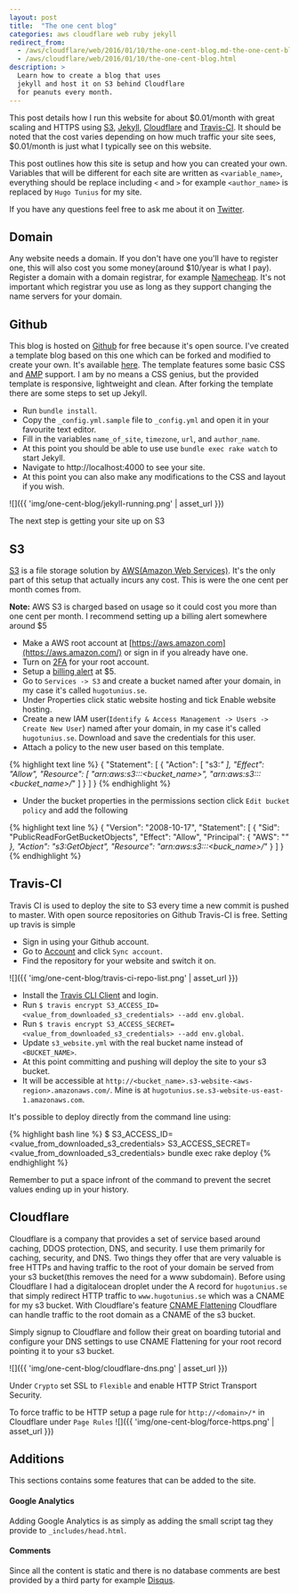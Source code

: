 ```yaml
---
layout: post
title:  "The one cent blog"
categories: aws cloudflare web ruby jekyll
redirect_from:
  - /aws/cloudflare/web/2016/01/10/the-one-cent-blog.md-the-one-cent-blog.html
  - /aws/cloudflare/web/2016/01/10/the-one-cent-blog.html
description: >
  Learn how to create a blog that uses
  jekyll and host it on S3 behind Cloudflare
  for peanuts every month.
---
```


This post details how I run this website for about $0.01/month with great scaling and HTTPS using [S3][aws_s3], [Jekyll][jekyll], [Cloudflare][cloudflare] and [Travis-CI][travis_ci]. It should be noted that the cost varies depending on how much traffic your site sees, $0.01/month is just what I typically see on this website.

This post outlines how this site is setup and how you can created your own. Variables that will be different for each site are written as `<variable_name>`, everything should be replace including `<` and `>` for example `<author_name>` is replaced by `Hugo Tunius` for my site.

If you have any questions feel free to ask me about it on [Twitter](https://twitter.com/k0nserv).

## Domain

Any website needs a domain. If you don't have one you'll have to register one, this will also cost you some money(around $10/year is what I pay). Register a domain with a domain registrar, for example [Namecheap][namecheap]. It's not important which registrar you use as long as they support changing the name servers for your domain.

## Github

This blog is hosted on [Github][github_hugotunius_se] for free because it's open source. I've created a template blog based on this one which can be forked and modified to create your own. It's available [here](https://github.com/k0nserv/one-cent-blog/tree/S3). The template features some basic CSS and [AMP](https://www.ampproject.org) support. I am by no means a CSS genius, but the provided template is responsive, lightweight and clean. After forking the template there are some steps to set up Jekyll.

* Run `bundle install`.
* Copy the `_config.yml.sample` file to `_config.yml` and open it in your favourite text editor.
* Fill in the variables `name_of_site`, `timezone`, `url`, and `author_name`.
* At this point you should be able to use use `bundle exec rake watch` to start Jekyll.
* Navigate to http://localhost:4000 to see your site.
* At this point you can also make any modifications to the CSS and layout if you wish.

![]({{ 'img/one-cent-blog/jekyll-running.png' | asset_url }})

The next step is getting your site up on S3

## S3

[S3][aws_s3] is a file storage solution by [AWS(Amazon Web Services)](https://aws.amazon.com/). It's the only part of this setup that actually incurs any cost. This is were the one cent per month comes from.

**Note:** AWS S3 is charged based on usage so it could cost you more than one cent per month. I recommend setting up a billing alert somewhere around $5

+ Make a AWS root account at [https://aws.amazon.com](https://aws.amazon.com/) or sign in if you already have one.
+ Turn on [2FA](https://docs.aws.amazon.com/IAM/latest/UserGuide/id_credentials_mfa.html) for your root account.
+ Setup a [billing alert](https://docs.aws.amazon.com/awsaccountbilling/latest/aboutv2/billing-what-is.html) at $5.
+ Go to `Services -> S3` and create a bucket named after your domain, in my case it's called `hugotunius.se`.
+ Under Properties click static website hosting and tick Enable website hosting.
+ Create a new IAM user(`Identify & Access Management -> Users -> Create New User`) named after your domain, in my case it's called `hugotunius.se`. Download and save the credentials for this user.
+ Attach a policy to the new user based on this template.

{% highlight text line %}
{
    "Statement": [
        {
            "Action": [
                "s3:*"
            ],
            "Effect": "Allow",
            "Resource": [
                "arn:aws:s3:::<bucket_name>",
                "arn:aws:s3:::<bucket_name>/*"
            ]
        }
    ]
}
{% endhighlight %}
+ Under the bucket properties in the permissions section click `Edit bucket policy` and add the following

{% highlight text line %}
{
    "Version": "2008-10-17",
    "Statement": [
        {
            "Sid": "PublicReadForGetBucketObjects",
            "Effect": "Allow",
            "Principal": {
                "AWS": "*"
            },
            "Action": "s3:GetObject",
            "Resource": "arn:aws:s3:::<buck_name>/*"
        }
    ]
}
{% endhighlight %}

## Travis-CI

Travis CI is used to deploy the site to S3 every time a new commit is pushed to master. With open source repositories on Github Travis-CI is free. Setting up travis is simple

+ Sign in using your Github account.
+ Go to [Account](https://travis-ci.org/profile/) and click `Sync account`.
+ Find the repository for your website and switch it on.

![]({{ 'img/one-cent-blog/travis-ci-repo-list.png' | asset_url }})

+ Install the [Travis CLI Client](https://github.com/travis-ci/travis.rb) and login.
+ Run `$ travis encrypt S3_ACCESS_ID=<value_from_downloaded_s3_credentials> --add env.global`.
+ Run `$ travis encrypt S3_ACCESS_SECRET=<value_from_downloaded_s3_credentials> --add env.global`.
+ Update `s3_website.yml` with the real bucket name instead of `<BUCKET_NAME>`.
+ At this point committing and pushing will deploy the site to your s3 bucket.
+ It will be accessible at `http://<bucket_name>.s3-website-<aws-region>.amazonaws.com/`. Mine is at `hugotunius.se.s3-website-us-east-1.amazonaws.com`.

It's possible to deploy directly from the command line using:

{% highlight bash line %}
$ S3_ACCESS_ID=<value_from_downloaded_s3_credentials> S3_ACCESS_SECRET=<value_from_downloaded_s3_credentials> bundle exec rake deploy
{% endhighlight %}

Remember to put a space infront of the command to prevent the secret values ending up in your history.

## Cloudflare

Cloudflare is a company that provides a set of service based around caching, DDOS protection, DNS, and security. I use them primarily for caching, security, and DNS. Two things they offer that are very valuable is free HTTPs and having traffic to the root of your domain be served from your s3 bucket(this removes the need for a www subdomain). Before using Cloudflare I had a digitalocean droplet under the A record for `hugotunius.se` that simply redirect HTTP traffic to `www.hugotunius.se` which was a CNAME for my s3 bucket. With Cloudflare's feature [CNAME Flattening](https://blog.cloudflare.com/introducing-cname-flattening-rfc-compliant-cnames-at-a-domains-root/) Cloudflare can handle traffic to the root domain as a CNAME of the s3 bucket.

Simply signup to Cloudflare and follow their great on boarding tutorial and configure your DNS settings to use CNAME Flattening for your root record pointing it to your s3 bucket.


![]({{ 'img/one-cent-blog/cloudflare-dns.png' | asset_url }})


Under `Crypto` set SSL to `Flexible` and enable HTTP Strict Transport Security.

To force traffic to be HTTP setup a page rule for `http://<domain>/*` in Cloudflare under `Page Rules`
![]({{ 'img/one-cent-blog/force-https.png' | asset_url }})

## Additions

This sections contains some features that can be added to the site.

#### Google Analytics

Adding Google Analytics is as simply as adding the small script tag they provide to `_includes/head.html`.

#### Comments

Since all the content is static and there is no database comments are best provided by a third party for example [Disqus][disqus].

[aws_s3]: https://aws.amazon.com/s3/
[jekyll]: https://jekyllrb.com
[cloudflare]: https://www.cloudflare.com
[travis_ci]: https://travis-ci.org/
[disqus]: https://disqus.com
[namecheap]: https://namecheap.com
[github_hugotunius_se]: https://github.com/k0nserv/hugotunius.se

